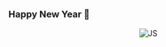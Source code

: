 ### Happy New Year 👋

<p align="center">

<img src="https://github-readme-streak-stats.herokuapp.com/?user=johnspeny&" alt="JS" />
</p>

<p align="center">

</p>

<!--
**johnspeny/johnspeny** is a ✨ _special_ ✨ repository because its `README.md` (this file) appears on your GitHub profile.

Here are some ideas to get you started:

- 🔭 I’m currently working on ...
- 🌱 I’m currently learning ...
- 👯 I’m looking to collaborate on ...
- 🤔 I’m looking for help with ...
- 💬 Ask me about ...
- 📫 How to reach me: ...
- 😄 Pronouns: ...
- ⚡ Fun fact: ...
-->
